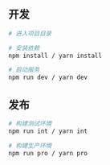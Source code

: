 ## 开发

```bash
# 进入项目目录

# 安装依赖
npm install / yarn install

# 启动服务
npm run dev / yarn dev
```

## 发布

```bash
# 构建测试环境
npm run int / yarn int

# 构建生产环境
npm run pro / yarn pro
```